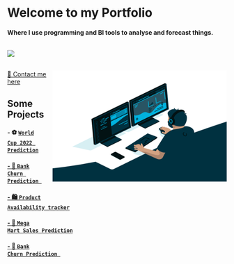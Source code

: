 # Welcome to my Portfolio

#### Where I use programming and BI tools to analyse and forecast things. 
<div style="display: inline-block;" align="right">

![](https://visitor-badge.glitch.me/badge?page_id=MattithyahuData.MattithyahuData)</div>


<img align="right" alt="GIF" src="Analyst.gif" width="400" height="256" /> 

[💬 Contact me here](mailto:mattithyahuowolabi@gmail.com)
 
 ## Some Projects

#### - ⚽ <code><a href="https://mattithyahudata.github.io/devportfolio/Project1.html" target="_blank" ><strong>World Cup 2022 Prediction</strong></code>
#### - 🏦 <code><a href="https://mattithyahudata.github.io/devportfolio/Project1.html" target="_blank" ><strong>Bank Churn Prediction </strong></code>
#### - 🛍 <code><a href="https://mattithyahudata.github.io/devportfolio/Project1.html" target="_blank" ><strong>Product Availability tracker</strong></code>
#### - 🏪 <code><a href="https://mattithyahudata.github.io/devportfolio/Project1.html" target="_blank" ><strong>Mega Mart Sales Prediction</strong></code>
#### - 🏦 <code><a href="https://mattithyahudata.github.io/devportfolio/Project1.html" target="_blank" ><strong>Bank Churn Prediction </strong></code>

